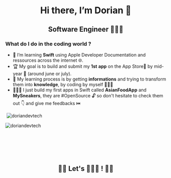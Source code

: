 <h1 align="center">
  Hi there, I’m Dorian 👋
</h1>

<h2 align="center"> Software Engineer 👨🏻‍💻</h2> 

<h3 align="left">What do I do in the coding world ?</h3>

- 👀 I’m learning **Swift** using Apple Developer Documentation and ressources across the internet 🌐.
- 🏆 My goal is to build and submit my **1st** **app** on the App Store📱 by mid-year 📆 (around june or july).
- 🧠 My learning process is by getting **informations** and trying to transform them into **knowledge**, by coding by myself 👨🏻‍🔧
- 🧑🏻‍💻 I just build my first apps in Swift called **AsianFoodApp** and **MySneakers**, they are #OpenSource 🔓 so don't hesitate to check them out 👇 and give me feedbacks ⏮️ 

<p align="center"> 
<p>&nbsp;<img align="center" src="https://github-readme-stats.vercel.app/api?username=doriandevtech&show_icons=true&include_all_commits=true1count_private=true" alt="doriandevtech" /></p>
</p>
<p>
  <img align="left" src="https://github-readme-stats.vercel.app/api/top-langs?username=doriandevtech&hide=python&show_icons=true&locale=en" alt="doriandevtech" />
</p>

<br /><br /><br /><br />
<br /><br />

<h2 align="center">👋🏻 Let's 👨🏻‍💻 ! 👋🏻</h2>

<!---
doriandevtech/doriandevtech is a ✨ special ✨ repository because its `README.md` (this file) appears on your GitHub profile.
You can click the Preview link to take a look at your changes.
--->
